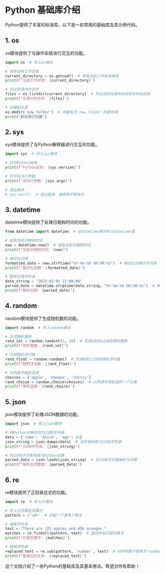 # Python 基础库介绍

Python提供了丰富的标准库，以下是一些常用的基础库及其示例代码。

## 1. os

os模块提供了与操作系统进行交互的功能。

```python
import os  # 导入os模块

# 获取当前工作目录
current_directory = os.getcwd()  # 获取当前工作目录路径
print(f"当前工作目录: {current_directory}")

# 列出目录中的文件
files = os.listdir(current_directory)  # 列出当前目录中的所有文件和目录
print(f"目录中的文件: {files}")

# 创建新目录
os.mkdir('new_folder')  # 创建名为'new_folder'的新目录
print("新目录已创建")
```

## 2. sys

sys模块提供了与Python解释器进行交互的功能。

```python
import sys  # 导入sys模块

# 打印Python版本
print(f"Python版本: {sys.version}")

# 打印命令行参数
print(f"命令行参数: {sys.argv}")

# 退出程序
# sys.exit()  # 退出程序，通常用于脚本中
```

## 3. datetime

datetime模块提供了处理日期和时间的功能。

```python
from datetime import datetime  # 从datetime模块导入datetime类

# 获取当前日期和时间
now = datetime.now()  # 获取当前日期和时间
print(f"当前日期和时间: {now}")

# 格式化日期
formatted_date = now.strftime("%Y-%m-%d %H:%M:%S")  # 格式化日期为字符串
print(f"格式化日期: {formatted_date}")

# 解析日期字符串
date_string = "2023-01-01 12:00:00"
parsed_date = datetime.strptime(date_string, "%Y-%m-%d %H:%M:%S")  # 解析日期字符串为datetime对象
print(f"解析日期: {parsed_date}")
```

## 4. random

random模块提供了生成随机数的功能。

```python
import random  # 导入random模块

# 生成随机整数
rand_int = random.randint(1, 10)  # 生成1到10之间的随机整数
print(f"随机整数: {rand_int}")

# 生成随机浮点数
rand_float = random.random()  # 生成0到1之间的随机浮点数
print(f"随机浮点数: {rand_float}")

# 从列表中随机选择
choices = ['apple', 'banana', 'cherry']
rand_choice = random.choice(choices)  # 从列表中随机选择一个元素
print(f"随机选择: {rand_choice}")
```

## 5. json

json模块提供了处理JSON数据的功能。

```python
import json  # 导入json模块

# 将Python对象转换为JSON字符串
data = {'name': 'Alice', 'age': 25}
json_string = json.dumps(data)  # 将字典转换为JSON字符串
print(f"JSON字符串: {json_string}")

# 将JSON字符串转换为Python对象
parsed_data = json.loads(json_string)  # 将JSON字符串解析为字典
print(f"解析后的数据: {parsed_data}")
```

## 6. re

re模块提供了正则表达式的功能。

```python
import re  # 导入re模块

# 定义正则表达式模式
pattern = r'\d+'  # 匹配一个或多个数字

# 搜索字符串
text = "There are 123 apples and 456 oranges."
matches = re.findall(pattern, text)  # 查找所有匹配的数字
print(f"匹配的数字: {matches}")

# 替换字符串
replaced_text = re.sub(pattern, 'number', text)  # 将所有数字替换为'number'
print(f"替换后的文本: {replaced_text}")
```

这个文档介绍了一些Python的基础库及其基本用法。希望对你有帮助！ 